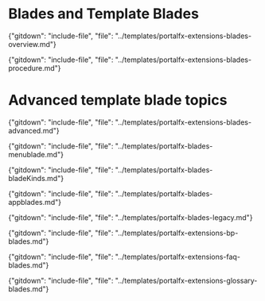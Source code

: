 
# Blades and Template Blades

{"gitdown": "include-file", "file": "../templates/portalfx-extensions-blades-overview.md"}
   
 {"gitdown": "include-file", "file": "../templates/portalfx-extensions-blades-procedure.md"}

# Advanced template blade topics

 {"gitdown": "include-file", "file": "../templates/portalfx-extensions-blades-advanced.md"}

 {"gitdown": "include-file", "file": "../templates/portalfx-blades-menublade.md"}
 
 {"gitdown": "include-file", "file": "../templates/portalfx-blades-bladeKinds.md"}

 {"gitdown": "include-file", "file": "../templates/portalfx-blades-appblades.md"}

 {"gitdown": "include-file", "file": "../templates/portalfx-blades-legacy.md"}

 {"gitdown": "include-file", "file": "../templates/portalfx-extensions-bp-blades.md"}

 {"gitdown": "include-file", "file": "../templates/portalfx-extensions-faq-blades.md"}

 {"gitdown": "include-file", "file": "../templates/portalfx-extensions-glossary-blades.md"}
